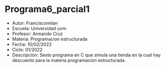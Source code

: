 # Programa6_parcial1

<ul>
<li>Autor: Franciscomilan</li>
 <li>Escuela: Universidad uvm</li>
 <li>Profesor: Armando Cruz</li>
 <li>Materia: Programacion estructurada</li>
 <li>Fecha: 10/02/2022</li>
 <li>Ciclo: 01/2022</li>

<li>Descripción: Sexto programa en C que simula una tienda en la cual hay descuento para la materia programacion estructurada.  </li>
 
